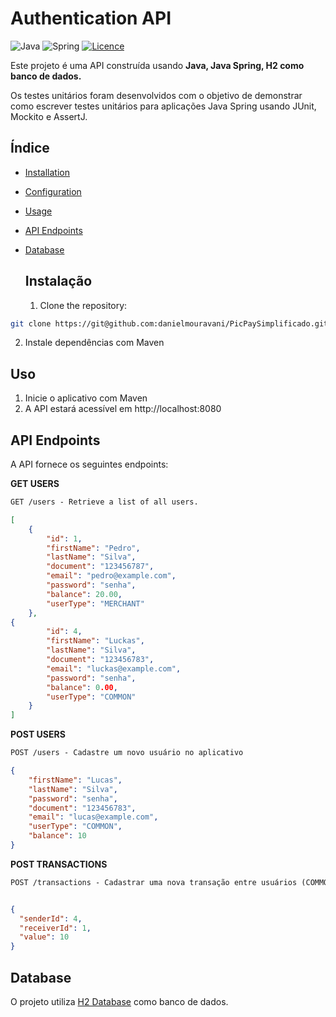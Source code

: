 # Authentication API

![Java](https://img.shields.io/badge/java-%23ED8B00.svg?style=for-the-badge&logo=openjdk&logoColor=white)
![Spring](https://img.shields.io/badge/spring-%236DB33F.svg?style=for-the-badge&logo=spring&logoColor=white)
[![Licence](https://img.shields.io/github/license/Ileriayo/markdown-badges?style=for-the-badge)](./LICENSE)

Este projeto é uma API construída usando **Java, Java Spring, H2 como banco de dados.**

Os testes unitários foram desenvolvidos com o objetivo de demonstrar como escrever testes unitários para aplicações Java Spring usando JUnit, Mockito e AssertJ.

## Índice

- [Installation](#Instalação)
- [Configuration](#Configuração)
- [Usage](#Uso)
- [API Endpoints](#api-endpoints)
- [Database](#database)

  ## Instalação

  1. Clone the repository:

```bash
git clone https://git@github.com:danielmouravani/PicPaySimplificado.git
```

2. Instale dependências com Maven

## Uso

1. Inicie o aplicativo com Maven
2. A API estará acessível em http://localhost:8080

## API Endpoints
A API fornece os seguintes endpoints:


**GET USERS**
```markdown
GET /users - Retrieve a list of all users.
```
```json
[
    {
        "id": 1,
        "firstName": "Pedro",
        "lastName": "Silva",
        "document": "123456787",
        "email": "pedro@example.com",
        "password": "senha",
        "balance": 20.00,
        "userType": "MERCHANT"
    },
{
        "id": 4,
        "firstName": "Luckas",
        "lastName": "Silva",
        "document": "123456783",
        "email": "luckas@example.com",
        "password": "senha",
        "balance": 0.00,
        "userType": "COMMON"
    }
]
```

**POST USERS**
```markdown
POST /users - Cadastre um novo usuário no aplicativo

```
```json
{
    "firstName": "Lucas",
    "lastName": "Silva",
    "password": "senha",
    "document": "123456783",
    "email": "lucas@example.com",
    "userType": "COMMON",
    "balance": 10
}
```

**POST TRANSACTIONS**
```markdown
POST /transactions - Cadastrar uma nova transação entre usuários (COMMON para COMMON ou COMMON para MERCHANT)
```

```json

{
  "senderId": 4,
  "receiverId": 1,
  "value": 10
}
```

## Database
O projeto utiliza [H2 Database](https://www.h2database.com/html/tutorial.html) como banco de dados.
